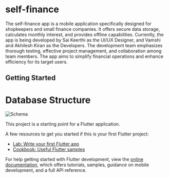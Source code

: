 # self-finance

The self-finance app is a mobile application specifically designed for shopkeepers and small finance companies. It offers secure data storage, calculates monthly interest, and provides offline capabilities. Currently, the app is being developed by Sai Keerthi as the UI/UX Designer, and Vamshi and Akhilesh Kiran as the Developers. The development team emphasizes thorough testing, effective project management, and collaboration among team members. The app aims to simplify financial operations and enhance efficiency for its target users. 

## Getting Started

# Database Structure 

![Schema](https://github.com/dumbun/self-finance/assets/113350510/af4f60ae-9b55-434b-81c8-66cf0c17cc6a)




This project is a starting point for a Flutter application.

A few resources to get you started if this is your first Flutter project:

- [Lab: Write your first Flutter app](https://docs.flutter.dev/get-started/codelab)
- [Cookbook: Useful Flutter samples](https://docs.flutter.dev/cookbook)

For help getting started with Flutter development, view the
[online documentation](https://docs.flutter.dev/), which offers tutorials,
samples, guidance on mobile development, and a full API reference.



